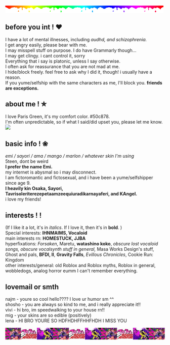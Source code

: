 ![](rainbow.gif)


## before you int ! ❤︎
I have a lot of mental illnesses, including *audhd, and schizophrenia.*<br/>
I get angry easily, please bear with me.<br/>
I may misspell stuff on purpose. I do have Grammarly though...<br/>
I may get clingy. i cant control it, sorry<br/>
Everything that i say is platonic, unless I say otherwise.<br/>
I often ask for reassurance that you are not mad at me.<br/>
I hide/block freely. feel free to ask why I did it, though! i usually have a reason.<br/>
If you yume/selfship with the same characters as me, I'll block you. **friends are exceptions.** 

## about me ! ✮

I love Paris Green, it's my comfort color. #50c878.<br/>
I'm often unpredictable, so if what I said/did upset you, please let me know. ![](https://files.catbox.moe/jxd0c1.png)<br/>

## basic info ! ❀

*emi / sayori / ama / mango / marlon / whatever skin I'm using*<br/>
5teen, dont be weird<br/>
**I prefer the name Emi.**<br/>
my internet is abysmal so i may disconnect.<br/>
I am fictoromantic and fictosexual, and i have been a yume/selfshipper since age 9.<br/>
**I heavily kin Osaka, Sayori, Tavrisoleriterezepetaamzeequiuradikarnayaferi, and KAngel.**<br/>
i love my friends!


## interests ! !
(If I like it a lot, it's in *italics*. If I love it, then it's in **bold**. )<br/>
Special interests: **IHNMAIMS, Vocaloid**<br/>
main interests rn: **HOMESTUCK, JJBA**<br/>
hyperfixations: *Forsaken*, Maretu, **watashino koko**, *obscure lost vocaloid songs, obscure vocalsynth stuff in general,* Masa Works Design's stuff, Ghost and pals, **BFDI, II**, **Gravity Falls**, *Evillous Chronicles*, Cookie Run: Kingdom<br/>
other interests/general: old Roblox and Roblox myths, Roblox in general, wobbledogs, analog horror eumm I can't remember everything.

## lovemail or smth
najm - youre so cool hello???? I love ur humor sm ^^<br/>
shosho - you are always so kind to me, and i really appreciate it!!<br/>
vivi - hi bro, im speedwalking to your house rn!!<br/>
mig - your skins are so edible (positively)<br/>
lena - HI BRO YOURE SO HDFHDHFFHHFHDH I MISS YOU<br/>

![](tumblr_8ea59acfbb2a37b3b7e791b98e135199_372bc6d7_1280.png)



